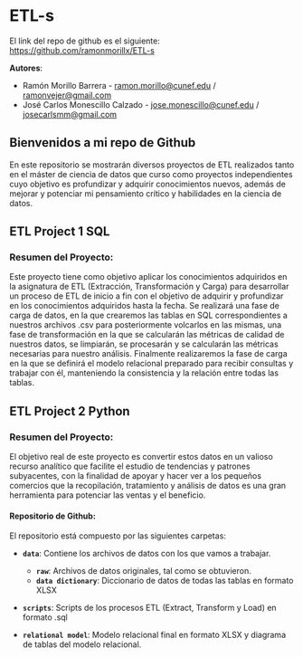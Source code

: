 # ETL-s

El link del repo de github es el siguiente: https://github.com/ramonmorillx/ETL-s

**Autores**:
- Ramón Morillo Barrera - ramon.morillo@cunef.edu / ramonvejer@gmail.com
- José Carlos Monescillo Calzado - jose.monescillo@cunef.edu / josecarlsmm@gmail.com

## Bienvenidos a mi repo de Github

En este repositorio se mostrarán diversos proyectos de ETL realizados tanto en el máster de ciencia de datos que curso como proyectos independientes cuyo objetivo es profundizar y adquirir conocimientos nuevos, además de mejorar y potenciar mi pensamiento crítico y habilidades en la ciencia de datos.

## ETL Project 1 SQL

### Resumen del Proyecto:

Este proyecto tiene como objetivo aplicar los conocimientos adquiridos en la asignatura de ETL (Extracción, Transformación y Carga) para desarrollar un proceso de ETL de inicio a fin con el objetivo de adquirir y profundizar en los conocimientos adquiridos hasta la fecha. Se realizará una fase de carga de datos, en la que crearemos las tablas en SQL correspondientes a nuestros archivos .csv para posteriormente volcarlos en las mismas, una fase de transformación en la que se calcularán las métricas de calidad de nuestros datos, se limpiarán, se procesarán y se calcularán las métricas necesarias para nuestro análisis. Finalmente realizaremos la fase de carga en la que se definirá el modelo relacional preparado para recibir consultas y trabajar con él, manteniendo la consistencia y la relación entre todas las tablas.

## ETL Project 2 Python

### Resumen del Proyecto:

El objetivo real de este proyecto es convertir estos datos en un valioso recurso analítico que facilite el estudio de tendencias y patrones subyacentes, con la finalidad de apoyar y hacer ver a los pequeños comercios que la recopilación, tratamiento y análisis de datos es una gran herramienta para potenciar las ventas y el beneficio.


#### Repositorio de Github:
El repositorio está compuesto por las siguientes carpetas:

- **`data`**: Contiene los archivos de datos con los que vamos a trabajar.

  - **`raw`**: Archivos de datos originales, tal como se obtuvieron.
  - **`data dictionary`**: Diccionario de datos de todas las tablas en formato XLSX

- **`scripts`**: Scripts de los procesos ETL (Extract, Transform y Load) en formato .sql

- **`relational model`**: Modelo relacional final en formato XLSX y diagrama de tablas del modelo relacional.
